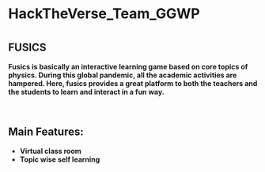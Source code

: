 # HackTheVerse_Team_GGWP
# <h2>FUSICS</h2>
<p><b>Fusics is basically an interactive learning game based on core topics of physics. During this global pandemic, all the academic activities are hampered. Here, fusics provides a great platform to both the teachers and the students to learn and interact in a fun way.</b></p><br>
<h2>Main Features: </h2>
<p><b><ul>
  <li>Virtual class room</li>
  <li>Topic wise self learning</li>
</ul>
</b></p>

